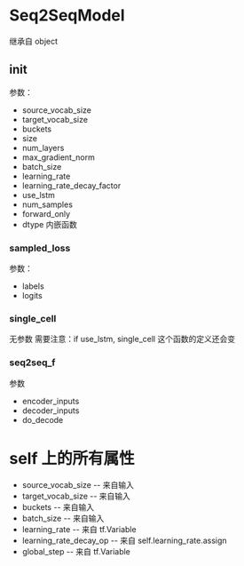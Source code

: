 # Seq2SeqModel
继承自 object

## __init__
参数：
* source_vocab_size
* target_vocab_size
* buckets
* size
* num_layers
* max_gradient_norm
* batch_size
* learning_rate
* learning_rate_decay_factor
* use_lstm
* num_samples
* forward_only
* dtype
内嵌函数
### sampled_loss
参数：
* labels
* logits
### single_cell
无参数
需要注意：if use_lstm, single_cell 这个函数的定义还会变
### seq2seq_f
参数
* encoder_inputs
* decoder_inputs
* do_decode

# self 上的所有属性
* source_vocab_size -- 来自输入
* target_vocab_size -- 来自输入
* buckets -- 来自输入
* batch_size -- 来自输入
* learning_rate -- 来自 tf.Variable
* learning_rate_decay_op -- 来自 self.learning_rate.assign
* global_step -- 来自 tf.Variable
